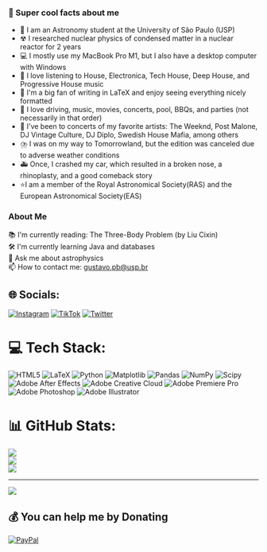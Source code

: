### 💫 Super cool facts about me

- 🌌 I am an Astronomy student at the University of São Paulo (USP)
- ☢ I researched nuclear physics of condensed matter in a nuclear reactor for 2 years
- 💻 I mostly use my MacBook Pro M1, but I also have a desktop computer with Windows
- 🎵 I love listening to House, Electronica, Tech House, Deep House, and Progressive House music
- 📖 I'm a big fan of writing in LaTeX and enjoy seeing everything nicely formatted
- 🚗 I love driving, music, movies, concerts, pool, BBQs, and parties (not necessarily in that order)
- 🎤 I've been to concerts of my favorite artists: The Weeknd, Post Malone, DJ Vintage Culture, DJ Diplo, Swedish House Mafia, among others
- ⛈️ I was on my way to Tomorrowland, but the edition was canceled due to adverse weather conditions
- 🚑 Once, I crashed my car, which resulted in a broken nose, a rhinoplasty, and a good comeback story
- ⭐️I am a member of the Royal Astronomical Society(RAS) and the European Astronomical Society(EAS)

### About Me

📚 I'm currently reading: The Three-Body Problem (by Liu Cixin)  
🛠️ I'm currently learning Java and databases  
💬 Ask me about astrophysics  
📫 How to contact me: gustavo.pb@usp.br  

## 🌐 Socials:
[![Instagram](https://img.shields.io/badge/Instagram-%23E4405F.svg?logo=Instagram&logoColor=white)](https://instagram.com/3_14res) [![TikTok](https://img.shields.io/badge/TikTok-%23000000.svg?logo=TikTok&logoColor=white)](https://tiktok.com/@3_14res) [![Twitter](https://img.shields.io/badge/Twitter-%231DA1F2.svg?logo=Twitter&logoColor=white)](https://twitter.com/3_14res) 

# 💻 Tech Stack:
![HTML5](https://img.shields.io/badge/html5-%23E34F26.svg?style=for-the-badge&logo=html5&logoColor=white) ![LaTeX](https://img.shields.io/badge/latex-%23008080.svg?style=for-the-badge&logo=latex&logoColor=white) ![Python](https://img.shields.io/badge/python-3670A0?style=for-the-badge&logo=python&logoColor=ffdd54) ![Matplotlib](https://img.shields.io/badge/Matplotlib-%23ffffff.svg?style=for-the-badge&logo=Matplotlib&logoColor=black) ![Pandas](https://img.shields.io/badge/pandas-%23150458.svg?style=for-the-badge&logo=pandas&logoColor=white) ![NumPy](https://img.shields.io/badge/numpy-%23013243.svg?style=for-the-badge&logo=numpy&logoColor=white) ![Scipy](https://img.shields.io/badge/SciPy-%230C55A5.svg?style=for-the-badge&logo=scipy&logoColor=%white) ![Adobe After Effects](https://img.shields.io/badge/Adobe%20After%20Effects-9999FF.svg?style=for-the-badge&logo=Adobe%20After%20Effects&logoColor=white) ![Adobe Creative Cloud](https://img.shields.io/badge/Adobe%20Creative%20Cloud-DA1F26.svg?style=for-the-badge&logo=Adobe%20Creative%20Cloud&logoColor=white) ![Adobe Premiere Pro](https://img.shields.io/badge/Adobe%20Premiere%20Pro-9999FF.svg?style=for-the-badge&logo=Adobe%20Premiere%20Pro&logoColor=white) ![Adobe Photoshop](https://img.shields.io/badge/adobe%20photoshop-%2331A8FF.svg?style=for-the-badge&logo=adobe%20photoshop&logoColor=white) ![Adobe Illustrator](https://img.shields.io/badge/adobe%20illustrator-%23FF9A00.svg?style=for-the-badge&logo=adobe%20illustrator&logoColor=white)
# 📊 GitHub Stats:
![](https://github-readme-stats.vercel.app/api?username=Gustavo-Pires&theme=dark&hide_border=false&include_all_commits=true&count_private=true)<br/>
![](https://github-readme-streak-stats.herokuapp.com/?user=Gustavo-Pires&theme=dark&hide_border=false)<br/>
![](https://github-readme-stats.vercel.app/api/top-langs/?username=Gustavo-Pires&theme=dark&hide_border=false&include_all_commits=true&count_private=true&layout=compact)

---
[![](https://visitcount.itsvg.in/api?id=Gustavo-Pires&icon=0&color=0)](https://visitcount.itsvg.in)

  ## 💰 You can help me by Donating
  [![PayPal](https://img.shields.io/badge/PayPal-00457C?style=for-the-badge&logo=paypal&logoColor=white)](https://paypal.me/gustavopiresbertaco75@hotmail.com) 

  
<!-- Proudly created with GPRM ( https://gprm.itsvg.in ) -->
